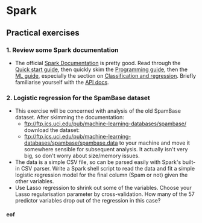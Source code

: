 # Spark

## Practical exercises

### 1. Review some Spark documentation

* The official [Spark Documentation](http://spark.apache.org/docs/2.2.0/) is pretty good. Read through the [Quick start guide](http://spark.apache.org/docs/2.2.0/quick-start.html), then quickly skim the [Programming guide](http://spark.apache.org/docs/2.2.0/programming-guide.html), then the [ML guide](http://spark.apache.org/docs/2.2.0/ml-guide.html), especially the section on [Classification and regression](http://spark.apache.org/docs/2.2.0/ml-classification-regression.html). Briefly familiarise yourself with the [API docs](http://spark.apache.org/docs/2.2.0/api/scala/index.html#org.apache.spark.package).

### 2. Logistic regression for the SpamBase dataset

* This exercise will be concerned with analysis of the old SpamBase dataset. After skimming the documentation:
  * ftp://ftp.ics.uci.edu/pub/machine-learning-databases/spambase/ download the dataset:
  * ftp://ftp.ics.uci.edu/pub/machine-learning-databases/spambase/spambase.data
to your machine and move it somewhere sensible for subsequent analysis. It actually isn't very big, so don't worry about size/memory issues.
* The data is a simple CSV file, so can be parsed easily with Spark's built-in CSV parser. Write a Spark shell script to read the data and fit a simple logistic regression model for the final column (Spam or not) given the other variables.
* Use Lasso regression to shrink out some of the variables. Choose your Lasso regularisation parameter by cross-validation. How many of the 57 predictor variables drop out of the regression in this case?

#### eof
